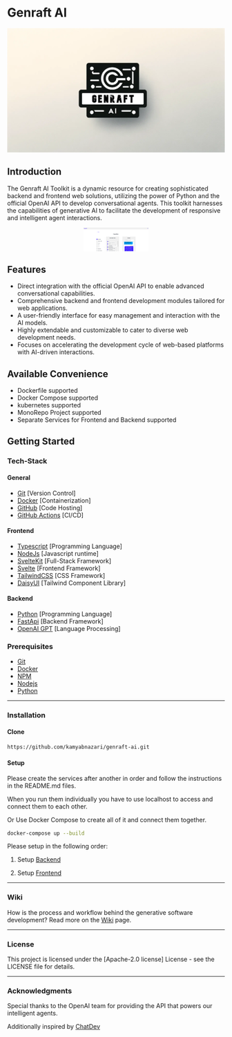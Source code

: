# Genraft AI

![Banner Image](cover-open-source-genraft-ai.webp)

## Introduction

The Genraft AI Toolkit is a dynamic resource for creating sophisticated backend and frontend web solutions, utilizing the power of Python and the official OpenAI API to develop conversational agents. This toolkit harnesses the capabilities of generative AI to facilitate the development of responsive and intelligent agent interactions.

<div style="text-align: center;">
  <img src="misc/application_screenshot.png" alt="Application Screenshot" style="max-width: 30%; height: auto; display: block; margin: 0 auto;">
</div>

## Features

- Direct integration with the official OpenAI API to enable advanced conversational capabilities.
- Comprehensive backend and frontend development modules tailored for web applications.
- A user-friendly interface for easy management and interaction with the AI models.
- Highly extendable and customizable to cater to diverse web development needs.
- Focuses on accelerating the development cycle of web-based platforms with AI-driven interactions.

## Available Convenience

- Dockerfile supported
- Docker Compose supported
- kubernetes supported
- MonoRepo Project supported
- Separate Services for Frontend and Backend supported

## Getting Started

### Tech-Stack

#### General

- [Git](https://git-scm.com) [Version Control]
- [Docker](https://www.docker.com/get-started) [Containerization]
- [GitHub](https://github.com/) [Code Hosting]
- [GitHub Actions](https://github.com/features/actions) [CI/CD]

#### Frontend

- [Typescript](https://www.typescriptlang.org/) [Programming Language]
- [NodeJs](https://nodejs.org) [Javascript runtime]
- [SvelteKit](https://kit.svelte.dev/) [Full-Stack Framework]
- [Svelte](https://svelte.dev/) [Frontend Framework]
- [TailwindCSS](https://tailwindcss.com/) [CSS Framework]
- [DaisyUI](https://daisyui.com/) [Tailwind Component Library]

#### Backend

- [Python](https://www.python.org/downloads/) [Programming Language]
- [FastApi](https://fastapi.tiangolo.com/) [Backend Framework]
- [OpenAI GPT](https://openai.com/) [Language Processing]

### Prerequisites

- [Git](https://git-scm.com/downloads)
- [Docker](https://www.docker.com/get-started)
- [NPM](https://www.npmjs.com/)
- [Nodejs](https://nodejs.org)
- [Python](https://www.python.org/downloads/)

---

### Installation

#### Clone

```bash
https://github.com/kamyabnazari/genraft-ai.git
```

#### Setup

Please create the services after another in order and follow the instructions in the README.md files.

When you run them individually you have to use localhost to access and connect them to each other.

Or Use Docker Compose to create all of it and connect them together.

```bash
docker-compose up --build
```

Please setup in the following order:

1. Setup [Backend](backend/README.md)

2. Setup [Frontend](frontend/README.md)

---

### Wiki

How is the process and workflow behind the generative software development? Read more on the [Wiki](WIKI.md) page.

---

### License

This project is licensed under the [Apache-2.0 license] License - see the LICENSE file for details.

---

### Acknowledgments

Special thanks to the OpenAI team for providing the API that powers our intelligent agents.

Additionally inspired by [ChatDev]("https://github.com/OpenBMB/ChatDev")
